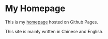# My Homepage

This is my [homepage](https://mandaldev.github.io) hosted on Github Pages.

This site is mainly written in Chinese and English.
